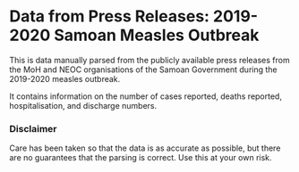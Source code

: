 # Data from Press Releases: 2019-2020 Samoan Measles Outbreak

This is data manually parsed from the publicly available press releases from the MoH and NEOC organisations of the Samoan Government during the 2019-2020 measles outbreak.

It contains information on the number of cases reported, deaths reported, hospitalisation, and discharge numbers.

### Disclaimer

Care has been taken so that the data is as accurate as possible, but there are no guarantees that the parsing is correct. Use this at your own risk.
